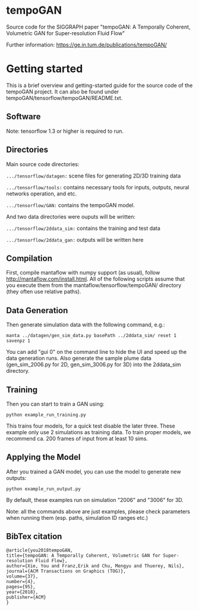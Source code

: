# tempoGAN
Source code for the SIGGRAPH paper "tempoGAN: A Temporally Coherent, Volumetric GAN for Super-resolution Fluid Flow"

Further information: https://ge.in.tum.de/publications/tempoGAN/ 

# Getting started
This is a brief overview and getting-started guide for the source code of 
the tempoGAN project. It can also be found under tempoGAN/tensorflow/tempoGAN/README.txt.

## Software
Note: tensorflow 1.3 or higher is required to run.

## Directories
Main source code directories:

`.../tensorflow/datagen:` scene files for generating 2D/3D training data

`.../tensorflow/tools:`   contains necessary tools for inputs, outputs, 
					    neural networks operation, and etc.

`.../tensorflow/GAN:`     contains the tempoGAN model.

And two data directories were ouputs will be written:

`.../tensorflow/2ddata_sim:` contains the training and test data

`.../tensorflow/2ddata_gan:` outputs will be written here

## Compilation
First, compile mantaflow with numpy support (as usual), follow 
http://mantaflow.com/install.html.
All of the following scripts assume that you execute them 
from the mantaflow/tensorflow/tempoGAN/ directory (they often
use relative paths).

## Data Generation
Then generate simulation data with the following command, e.g.:

`manta ../datagen/gen_sim_data.py basePath ../2ddata_sim/ reset 1 savenpz 1`

You can add "gui 0" on the command line to hide the UI and speed up the data
generation runs. Also generate the sample plume data (gen_sim_2006.py for 2D,
gen_sim_3006.py for 3D) into the 2ddata_sim directory.

## Training
Then you can start to train a GAN using:

`python example_run_training.py`

This trains four models, for a quick test disable the later three. These
example only use 2 simulations as training data. To train proper models, we
recommend ca. 200 frames of input from at least 10 sims.

## Applying the Model
After you trained a GAN model, you can use the model to generate new outputs:

`python example_run_output.py`

By default, these examples run on simulation "2006" and "3006" for 3D.

Note: all the commands above are just examples, please check parameters when
running them (esp. paths, simulation ID ranges etc.)

## BibTex citation
```
@article{you2018tempoGAN,
title={tempoGAN: A Temporally Coherent, Volumetric GAN for Super-resolution Fluid Flow},
author={Xie, You and Franz,Erik and Chu, Mengyu and Thuerey, Nils},
journal={ACM Transactions on Graphics (TOG)},
volume={37},
number={4},
pages={95},
year={2018},
publisher={ACM}
}
```
